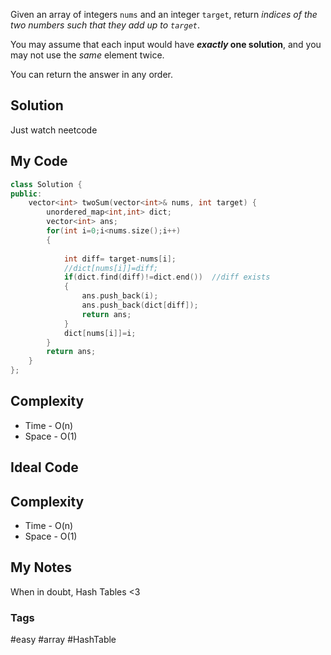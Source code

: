 Given an array of integers `nums` and an integer `target`, return _indices of the two numbers such that they add up to `target`_.

You may assume that each input would have **_exactly_ one solution**, and you may not use the _same_ element twice.

You can return the answer in any order.

## Solution
Just watch neetcode

## My Code

```cpp
class Solution {
public:
    vector<int> twoSum(vector<int>& nums, int target) {
        unordered_map<int,int> dict;
        vector<int> ans;
        for(int i=0;i<nums.size();i++)
        {
            
            int diff= target-nums[i];
            //dict[nums[i]]=diff;
            if(dict.find(diff)!=dict.end())  //diff exists
            {
                ans.push_back(i);
                ans.push_back(dict[diff]);
                return ans;
            }
            dict[nums[i]]=i;
        }
        return ans;
    }
};
```

## Complexity
- Time - O(n)
- Space - O(1)


## Ideal Code

## Complexity
- Time - O(n)
- Space - O(1)


## My Notes
When in doubt, Hash Tables <3

### Tags
#easy #array #HashTable 